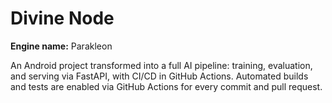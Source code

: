 # Divine Node

**Engine name:** Parakleon

An Android project transformed into a full AI pipeline: training, evaluation, and serving via FastAPI, with CI/CD in GitHub Actions.
Automated builds and tests are enabled via GitHub Actions for every commit and pull request.
